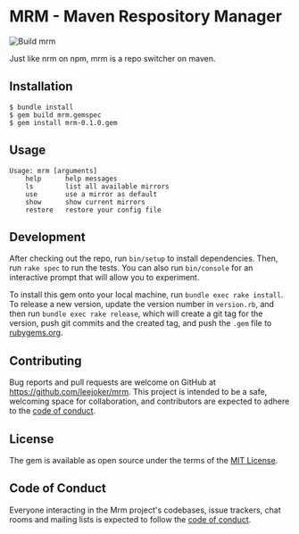 # MRM - Maven Respository Manager
![Build mrm](https://github.com/leejoker/mrm/workflows/Build%20mrm/badge.svg?branch=main)

Just like nrm on npm, mrm is a repo switcher on maven.

## Installation

```shell
$ bundle install
$ gem build mrm.gemspec
$ gem install mrm-0.1.0.gem
```

## Usage

```text
Usage: mrm [arguments]
    help      help messages
    ls        list all available mirrors
    use       use a mirror as default
    show      show current mirrors
    restore   restore your config file
```

## Development

After checking out the repo, run `bin/setup` to install dependencies. Then, run `rake spec` to run the tests. You can
also run `bin/console` for an interactive prompt that will allow you to experiment.

To install this gem onto your local machine, run `bundle exec rake install`. To release a new version, update the
version number in `version.rb`, and then run `bundle exec rake release`, which will create a git tag for the version,
push git commits and the created tag, and push the `.gem` file to [rubygems.org](https://rubygems.org).

## Contributing

Bug reports and pull requests are welcome on GitHub at https://github.com/leejoker/mrm. This project is intended to be a
safe, welcoming space for collaboration, and contributors are expected to adhere to
the [code of conduct](https://github.com/[USERNAME]/mrm/blob/master/CODE_OF_CONDUCT.md).

## License

The gem is available as open source under the terms of the [MIT License](https://opensource.org/licenses/MIT).

## Code of Conduct

Everyone interacting in the Mrm project's codebases, issue trackers, chat rooms and mailing lists is expected to follow
the [code of conduct](https://github.com/leejoker/mrm/blob/master/CODE_OF_CONDUCT.md).
